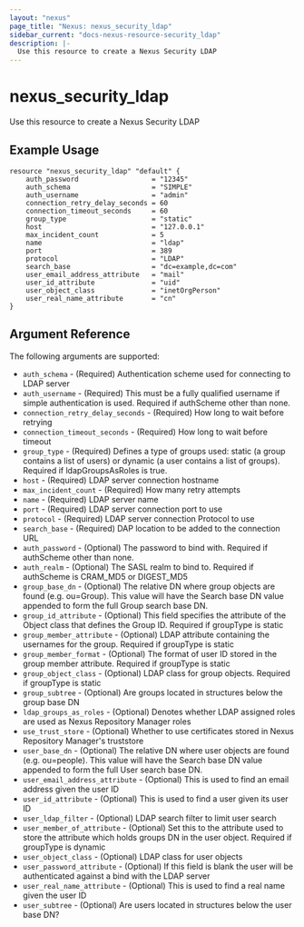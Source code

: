 ```yaml
---
layout: "nexus"
page_title: "Nexus: nexus_security_ldap"
sidebar_current: "docs-nexus-resource-security_ldap"
description: |-
  Use this resource to create a Nexus Security LDAP
---
```


# nexus_security_ldap

Use this resource to create a Nexus Security LDAP

## Example Usage

```hcl
resource "nexus_security_ldap" "default" {
	auth_password                  = "12345"
	auth_schema                    = "SIMPLE"
	auth_username                  = "admin"
	connection_retry_delay_seconds = 60
	connection_timeout_seconds     = 60
	group_type                     = "static"
	host                           = "127.0.0.1"
	max_incident_count             = 5
	name                           = "ldap"
	port                           = 389
	protocol                       = "LDAP"
	search_base                    = "dc=example,dc=com"
	user_email_address_attribute   = "mail"
	user_id_attribute              = "uid"
	user_object_class              = "inetOrgPerson"
	user_real_name_attribute       = "cn"
}
```

## Argument Reference

The following arguments are supported:

* `auth_schema` - (Required) Authentication scheme used for connecting to LDAP server
* `auth_username` - (Required) This must be a fully qualified username if simple authentication is used. Required if authScheme other than none.
* `connection_retry_delay_seconds` - (Required) How long to wait before retrying
* `connection_timeout_seconds` - (Required) How long to wait before timeout
* `group_type` - (Required) Defines a type of groups used: static (a group contains a list of users) or dynamic (a user contains a list of groups). Required if ldapGroupsAsRoles is true.
* `host` - (Required) LDAP server connection hostname
* `max_incident_count` - (Required) How many retry attempts
* `name` - (Required) LDAP server name
* `port` - (Required) LDAP server connection port to use
* `protocol` - (Required) LDAP server connection Protocol to use
* `search_base` - (Required) DAP location to be added to the connection URL
* `auth_password` - (Optional) The password to bind with. Required if authScheme other than none.
* `auth_realm` - (Optional) The SASL realm to bind to. Required if authScheme is CRAM_MD5 or DIGEST_MD5
* `group_base_dn` - (Optional) The relative DN where group objects are found (e.g. ou=Group). This value will have the Search base DN value appended to form the full Group search base DN.
* `group_id_attribute` - (Optional) This field specifies the attribute of the Object class that defines the Group ID. Required if groupType is static
* `group_member_attribute` - (Optional) LDAP attribute containing the usernames for the group. Required if groupType is static
* `group_member_format` - (Optional) The format of user ID stored in the group member attribute. Required if groupType is static
* `group_object_class` - (Optional) LDAP class for group objects. Required if groupType is static
* `group_subtree` - (Optional) Are groups located in structures below the group base DN
* `ldap_groups_as_roles` - (Optional) Denotes whether LDAP assigned roles are used as Nexus Repository Manager roles
* `use_trust_store` - (Optional) Whether to use certificates stored in Nexus Repository Manager's truststore
* `user_base_dn` - (Optional) The relative DN where user objects are found (e.g. ou=people). This value will have the Search base DN value appended to form the full User search base DN.
* `user_email_address_attribute` - (Optional) This is used to find an email address given the user ID
* `user_id_attribute` - (Optional) This is used to find a user given its user ID
* `user_ldap_filter` - (Optional) LDAP search filter to limit user search
* `user_member_of_attribute` - (Optional) Set this to the attribute used to store the attribute which holds groups DN in the user object. Required if groupType is dynamic
* `user_object_class` - (Optional) LDAP class for user objects
* `user_password_attribute` - (Optional) If this field is blank the user will be authenticated against a bind with the LDAP server
* `user_real_name_attribute` - (Optional) This is used to find a real name given the user ID
* `user_subtree` - (Optional) Are users located in structures below the user base DN?


